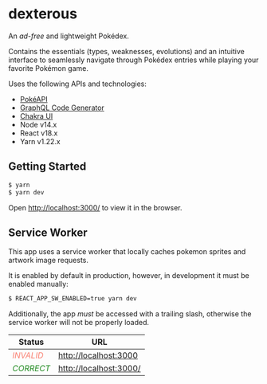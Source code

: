 # dexterous

An _ad-free_ and lightweight Pokédex.

Contains the essentials (types, weaknesses, evolutions) and an intuitive interface to seamlessly navigate through Pokédex entries while playing your favorite Pokémon game.

Uses the following APIs and technologies:

- [PokéAPI](https://pokeapi.co/)
- [GraphQL Code Generator](https://www.graphql-code-generator.com/docs/getting-started)
- [Chakra UI](https://chakra-ui.com/getting-started)
- Node v14.x
- React v18.x
- Yarn v1.22.x


## Getting Started

```bash
$ yarn
$ yarn dev
```

Open [http://localhost:3000/](http://localhost:3000/) to view it in the browser.


## Service Worker

This app uses a service worker that locally caches pokemon sprites and artwork image requests.

It is enabled by default in production, however, in development it must be enabled manually:

```bash
$ REACT_APP_SW_ENABLED=true yarn dev
```

Additionally, the app _must_ be accessed with a trailing slash, otherwise the service worker will not be properly loaded.

| Status                                            | URL                                               |
|---------------------------------------------------|---------------------------------------------------|
| <span style="color:salmon">_INVALID_</span>       | [http://localhost:3000](http://localhost:3000)    |
| <span style="color:forestgreen">_CORRECT_</span>  | [http://localhost:3000/](http://localhost:3000/)  |
